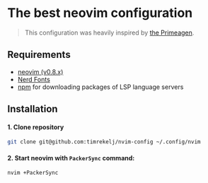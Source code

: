 # The best neovim configuration

> This configuration was heavily inspired by [the Primeagen](https://www.youtube.com/watch?v=w7i4amO_zaE).

## Requirements
 - [neovim (v0.8.x)](https://github.com/neovim/neovim/releases/tag/v0.7.2)
 - [Nerd Fonts](https://www.nerdfonts.com/font-downloads)
 - [npm](https://github.com/npm/cli) for downloading packages of LSP language servers

## Installation

#### 1. Clone repository

```sh
git clone git@github.com:timrekelj/nvim-config ~/.config/nvim
```

#### 2. Start neovim with `PackerSync` command:

```sh
nvim +PackerSync
```
